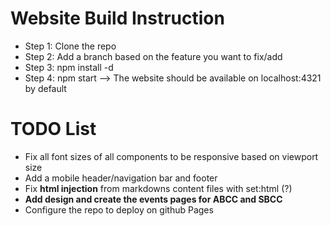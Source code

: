 # Website Build Instruction
- Step 1: Clone the repo
- Step 2: Add a branch based on the feature you want to fix/add
- Step 3: npm install -d
- Step 4: npm start --> The website should be available on localhost:4321 by default

# TODO List
- Fix all font sizes of all components to be responsive based on viewport size
- Add a mobile header/navigation bar and footer
- Fix **html injection** from markdowns content files with set:html (?)
- **Add design and create the events pages for ABCC and SBCC**
- Configure the repo to deploy on github Pages 
